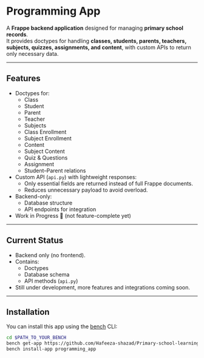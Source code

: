 # Programming App

A **Frappe backend application** designed for managing **primary school records**.  
It provides doctypes for handling **classes, students, parents, teachers, subjects, quizzes, assignments, and content**, with custom APIs to return only necessary data.

---

## Features

- Doctypes for:
  - Class
  - Student
  - Parent
  - Teacher
  - Subjects
  - Class Enrollment
  - Subject Enrollment
  - Content
  - Subject Content
  - Quiz & Questions
  - Assignment
  - Student–Parent relations
- Custom API (`api.py`) with lightweight responses:
  - Only essential fields are returned instead of full Frappe documents.
  - Reduces unnecessary payload to avoid overload.
- Backend-only:
  - Database structure
  - API endpoints for integration
- Work in Progress 🚧 (not feature-complete yet)

---
##  Current Status

- Backend only (no frontend).
- Contains:
  - Doctypes
  - Database schema
  - API methods (`api.py`)
- Still under development, more features and integrations coming soon.

---
## Installation

You can install this app using the [bench](https://github.com/frappe/bench) CLI:

```bash
cd $PATH_TO_YOUR_BENCH
bench get-app https://github.com/Hafeeza-shazad/Primary-school-learning-system.git
bench install-app programming_app





